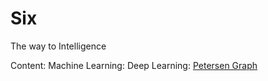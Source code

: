 # Six
The way to Intelligence

Content:
  Machine Learning:
  Deep Learning:
  <a href="http://en.wikipedia.org/wiki/Petersen_graph">Petersen Graph</a>
  

